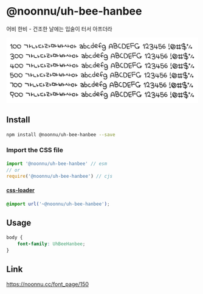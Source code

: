 # @noonnu/uh-bee-hanbee

어비 한비 - 건조한 날에는 입술이 터서 아프더라

![example](./example.png)

## Install

```bash
npm install @noonnu/uh-bee-hanbee --save
```

### Import the CSS file

```js
import '@noonnu/uh-bee-hanbee' // esm
// or
require('@noonnu/uh-bee-hanbee') // cjs
```

#### [css-loader](https://github.com/webpack-contrib/css-loader)

```css
@import url('~@noonnu/uh-bee-hanbee');
```

## Usage

```css
body {
    font-family: UhBeeHanbee;
}
```

## Link

https://noonnu.cc/font_page/150

